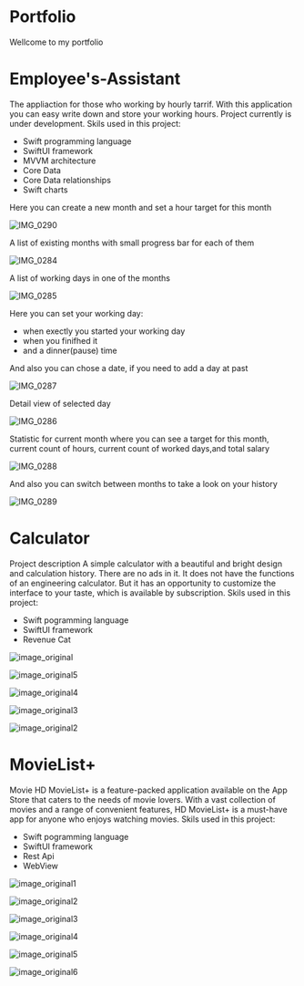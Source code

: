 # Portfolio
Wellcome to my portfolio

# Employee's-Assistant

The appliaction for those who working by hourly tarrif.
With this application you can easy write down and store your working hours.
Project currently is under development.
Skils used in this project:
 - Swift programming language
 - SwiftUI framework
 - MVVM architecture 
 - Core Data
 - Core Data relationships
 - Swift charts


Here you can create a new month and set a hour target for this month

![IMG_0290](https://github.com/RomanSamborskyi/Portfolio/assets/82052893/9c59737f-e015-4228-b337-3aff1dd0f73c)

A list of existing months with small progress bar for each of them

![IMG_0284](https://github.com/RomanSamborskyi/Portfolio/assets/82052893/ecb5906f-ebfe-4f94-8abc-a2817ab38cf3)

A list of working days in one of the months

![IMG_0285](https://github.com/RomanSamborskyi/Portfolio/assets/82052893/093071a9-ff52-4f0c-9349-3407cb57ff7d)

Here you can set your working day:
 - when exectly you started your working day
 - when you finifhed it
 - and a dinner(pause) time
   
And also you can chose a date, if you need to add a day at past

![IMG_0287](https://github.com/RomanSamborskyi/Portfolio/assets/82052893/b523157c-c87a-4ff0-9a89-71facd1b827b)

Detail view of selected day

![IMG_0286](https://github.com/RomanSamborskyi/Portfolio/assets/82052893/85d449df-b4eb-46e2-a202-7b81e181a270)

Statistic for current month where you can see a target for this month, current count of hours, current count of 
worked days,and total salary

![IMG_0288](https://github.com/RomanSamborskyi/Portfolio/assets/82052893/816f0577-9114-46ca-8284-7c192292efc0)

And also you can switch between months to take a look on your history

![IMG_0289](https://github.com/RomanSamborskyi/Portfolio/assets/82052893/142efed0-9b53-4357-9ae3-80f107d16472)




# Calculator 
Project description
A simple calculator with a beautiful and bright design and calculation history. There are no ads in it. It does not have the functions of an engineering calculator. But it has an opportunity to customize the interface to your taste, which is available by subscription.
Skils used in this project: 
 - Swift pogramming language
 - SwiftUI framework
 - Revenue Cat

![image_original](https://github.com/RomanSamborskyi/Portfolio/assets/82052893/6bc028dc-b7ae-4b9d-81f0-efdf999a113b)

![image_original5](https://github.com/RomanSamborskyi/Portfolio/assets/82052893/6fb4bb50-becf-435f-9546-4aabf4200745)

![image_original4](https://github.com/RomanSamborskyi/Portfolio/assets/82052893/51737767-63c7-4e68-9f94-7db65c0ef3ff)

![image_original3](https://github.com/RomanSamborskyi/Portfolio/assets/82052893/8233c685-f826-4292-911a-72f11684480f)

![image_original2](https://github.com/RomanSamborskyi/Portfolio/assets/82052893/f53dcd21-0cee-4f56-b4ff-c0c5e7aba72a)

# MovieList+

Movie HD MovieList+ is a feature-packed application available on the App Store that caters to the needs of movie lovers. With a vast collection of movies and a range of convenient features, HD MovieList+ is a must-have app for anyone who enjoys watching movies.
Skils used in this project:
  - Swift pogramming language
  - SwiftUI framework
  - Rest Api
  - WebView

![image_original1](https://github.com/RomanSamborskyi/Portfolio/assets/82052893/c7ce2898-d64a-411c-ae48-bcc9690c2897)

![image_original2](https://github.com/RomanSamborskyi/Portfolio/assets/82052893/36a79f93-6620-44a5-a048-250650c42cfd)

![image_original3](https://github.com/RomanSamborskyi/Portfolio/assets/82052893/a6909b13-1b46-44d5-97e7-80674ea4b928)

![image_original4](https://github.com/RomanSamborskyi/Portfolio/assets/82052893/51cdd282-e363-4f49-bee2-a4d9a5abea43)

![image_original5](https://github.com/RomanSamborskyi/Portfolio/assets/82052893/4d7e4690-4af5-43ca-ae0d-49d534279c28)

![image_original6](https://github.com/RomanSamborskyi/Portfolio/assets/82052893/0de1926d-444a-487a-9d85-7323b278b17a)






